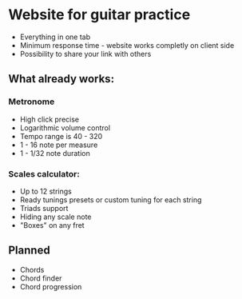 # Website for guitar practice
* Everything in one tab
* Minimum response time - website works completly on client side
* Possibility to share your link with others
## What already works:
### Metronome
* High click precise
* Logarithmic volume control
* Tempo range is 40 - 320
* 1 - 16 note per measure
* 1 - 1/32 note duration
### Scales calculator:
* Up to 12 strings
* Ready tunings presets or custom tuning for each string
* Triads support
* Hiding any scale note
* "Boxes" on any fret
## Planned
 * Chords
 * Chord finder
 * Chord progression
